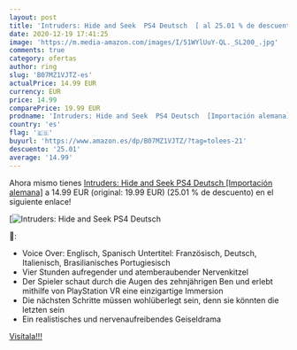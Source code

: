 ```yaml
---
layout: post
title: 'Intruders: Hide and Seek  PS4 Deutsch  [ al 25.01 % de descuento'
date: 2020-12-19 17:41:25
image: 'https://m.media-amazon.com/images/I/51WYlUuY-QL._SL200_.jpg'
comments: true
category: ofertas
author: ring
slug: 'B07MZ1VJTZ-es'
actualPrice: 14.99 EUR
currency: EUR
price: 14.99
comparePrice: 19.99 EUR
prodname: 'Intruders: Hide and Seek  PS4 Deutsch  [Importación alemana]'
country: 'es'
flag: '🇪🇸'
buyurl: 'https://www.amazon.es/dp/B07MZ1VJTZ/?tag=tolees-21'
descuento: '25.01'
average: '14.99'
---
```


Ahora mismo tienes [Intruders: Hide and Seek  PS4 Deutsch  [Importación alemana]](https://www.amazon.es/dp/B07MZ1VJTZ/?tag=tolees-21) a 14.99 EUR (original: 19.99 EUR) (25.01 %  de descuento) en el siguiente enlace!

[![Intruders: Hide and Seek  PS4 Deutsch  [](https://m.media-amazon.com/images/I/51WYlUuY-QL._SL200_.jpg)](https://www.amazon.es/dp/B07MZ1VJTZ/?tag=tolees-21)

🔎:

- Voice Over: Englisch, Spanisch Untertitel: Französisch, Deutsch, Italienisch, Brasilianisches Portugiesisch
- Vier Stunden aufregender und atemberaubender Nervenkitzel
- Der Spieler schaut durch die Augen des zehnjährigen Ben und erlebt mithilfe von PlayStation VR eine einzigartige Immersion
- Die nächsten Schritte müssen wohlüberlegt sein, denn sie könnten die letzten sein
- Ein realistisches und nervenaufreibendes Geiseldrama

[Visítala!!!](https://www.amazon.es/dp/B07MZ1VJTZ/?tag=tolees-21)
